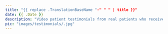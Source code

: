 ```yaml
---
title: "{{ replace .TranslationBaseName "-" " " | title }}"
date: {{ .Date }}
description: "Video patient testimonials from real patients who received knee and shoulder surgery by Atlanta-based orthopaedic surgeon Dr. Myers"
pic: "images/testimonials/.jpg"
---
```

